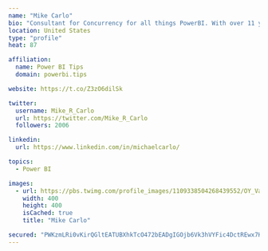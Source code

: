 ```yaml
---
name: "Mike Carlo"
bio: "Consultant for Concurrency for all things PowerBI. With over 11 years of data experience I'm making waves by deploying PowerBI into local Milwaukee Companies."
location: United States
type: "profile"
heat: 87

affiliation:
  name: Power BI Tips
  domain: powerbi.tips

website: https://t.co/Z3zO6dilSk

twitter:
  username: Mike_R_Carlo
  url: https://twitter.com/Mike_R_Carlo
  followers: 2006

linkedin:
  url: https://www.linkedin.com/in/michaelcarlo/

topics:
  - Power BI

images:
  - url: https://pbs.twimg.com/profile_images/1109338504268439552/OY_Va867_400x400.jpg
    width: 400
    height: 400
    isCached: true
    title: "Mike Carlo"

secured: "PWKzmLRi0vKirQGltEATUBXhkTcO472bEADgIGOjb6Vk3hVYFic4DctREwx7HF+bnQ/03NmiDdy2a6bT/wlEi5WL95uZbJsUGd4y+osne3tr9zWkDSfS6ZTy9aiJL2D+1CVue0QAPgFASDAgZ3p9YjP3va/QFlDmA9fEyBjXyABP3fKpju9hir9u3TSv9LjoUT7RkkCMr1EMvPZ5cduDmnohp7ebdRIR52PkuvhTvnA8WLbyge6KYgHrM3ltDoYY2xqZ0E4XXbe/7cy+OMukrxGd1cguB/H45ple+GgvpFvbWHBNmbCAUCinht2kNLplygEpj3YJnCtG7Terq1yWoQg6RrGibmiBpKT3icGPhteIxvOIx9JV/wFxa1xC+cHIFpX0klcKEyNw7WalwtQX56ajuCrM4fZeZ4xVcdrijYI=;9E3LdmK1uelfqOEkdnmJew=="
---
```


